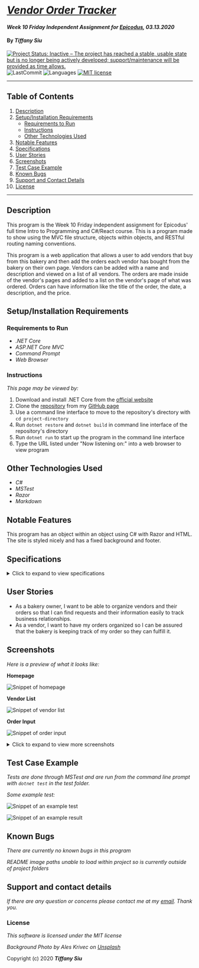 # _[Vendor Order Tracker](https://github.com/TSiu88/VendorOrderTracker)_

#### _Week 10 Friday Independent Assignment for [Epicodus](https://www.epicodus.com/), 03.13.2020_

#### By _**Tiffany Siu**_

[![Project Status: Inactive – The project has reached a stable, usable state but is no longer being actively developed; support/maintenance will be provided as time allows.](https://www.repostatus.org/badges/latest/inactive.svg)](https://www.repostatus.org/#inactive)
![LastCommit](https://img.shields.io/github/last-commit/tsiu88/VendorOrderTracker)
![Languages](https://img.shields.io/github/languages/top/tsiu88/VendorOrderTracker)
[![MIT license](https://img.shields.io/badge/License-MIT-orange.svg)](https://lbesson.mit-license.org/)

---
## Table of Contents
1. [Description](#description)
2. [Setup/Installation Requirements](#setup/installation-requirements)
    - [Requirements to Run](#requirements-to-run)
    - [Instructions](#instructions)
    - [Other Technologies Used](#other-technologies-used)
3. [Notable Features](#notable-features)
4. [Specifications](#specifications)
5. [User Stories](#user-stories)
6. [Screenshots](#screenshots)
7. [Test Case Example](#test-case-example)
8. [Known Bugs](#known-bugs)
9. [Support and Contact Details](#support-and-contact-details)
10. [License](#license)
---
## Description

This program is the Week 10 Friday independent assignment for Epicodus' full time Intro to Programming and C#/React course.  This is a program made to show using the MVC file structure, objects within objects, and RESTful routing naming conventions.

This program is a web application that allows a user to add vendors that buy from this bakery and then add the orders each vendor has bought from the bakery on their own page.  Vendors can be added with a name and description and viewed on a list of all vendors.  The orders are made inside of the vendor's pages and added to a list on the vendor's page of what was ordered.  Orders can have information like the title of the order, the date, a description, and the price.  

## Setup/Installation Requirements

### Requirements to Run
* _.NET Core_
* _ASP.NET Core MVC_
* _Command Prompt_
* _Web Browser_

### Instructions

*This page may be viewed by:*

1. Download and install .NET Core from the [official website](https://dotnet.microsoft.com/download/dotnet-core/)
2. Clone the [repository](https://github.com/TSiu88/VendorOrderTracker.git) from my [GitHub page](https://github.com/TSiu88)
3. Use a command line interface to move to the repository's directory with `cd project-directory`
4. Run `dotnet restore` and `dotnet build` in command line interface of the repository's directory
5. Run `dotnet run` to start up the program in the command line interface
6. Type the URL listed under "Now listening on:" into a web browser to view program

## Other Technologies Used
* _C#_
* _MSTest_
* _Razor_
* _Markdown_

## Notable Features
This program has an object within an object using C# with Razor and HTML.  The site is styled nicely and has a fixed background and footer.

## Specifications

<details>
  <summary>Click to expand to view specifications</summary>

| Specification | Input | Output |
| :-------------     | :------------- | :------------- |
| The program displays splash page as homepage with welcome message and link to vendors page | Application start | Welcome message and link displayed on spash page |
| The program shows message that list is empty for that page | On vendor page with 0 Vendors on List | "No vendors added!" |
| The program displays list of vendors with link to fill out form to add a new vendor | On vendor page | List of vendors displayed that can be clicked into, link to add new vendor displayed |
| The user clicks a vendor name to get more information on a vendor and a list of that vendor's orders with a link to add more orders | On a vendor's page | Show vendor information, description, and list of orders with link to add more |
| The user clicks an order to get more information on that order | On an order's page | Show order information, description, price, date, etc. |

</details>

## User Stories

* As a bakery owner, I want to be able to organize vendors and their orders so that I can find requests and their information easily to track business relationships.
* As a vendor, I want to have my orders organized so I can be assured that the bakery is keeping track of my order so they can fulfill it.

## Screenshots

_Here is a preview of what it looks like:_

**Homepage**

![Snippet of homepage](readme-img/snippet1.png)

**Vendor List**

![Snippet of vendor list](readme-img/snippet3.png)

**Order Input**

![Snippet of order input](readme-img/snippet4.png)

<details>
  <summary>Click to expand to view more screenshots</summary>

**Vendor Input**

![Snippet of vendor input](readme-img/snippet2.png)

**Vender Orders**

![Snippet of output box](readme-img/snippet5.png)

**Order Details**

![Snippet of output box](readme-img/snippet6.png)

</details>

## Test Case Example

_Tests are done through MSTest and are run from the command line prompt with `dotnet test` in the test folder._

_Some example test:_

![Snippet of an example test](readme-img/tester1.png)

![Snippet of an example result](readme-img/tester2.png)

## Known Bugs

_There are currently no known bugs in this program_

_README image paths unable to load within project so is currently outside of project folders_

## Support and contact details

_If there are any question or concerns please contact me at my [email](mailto:tsiu88@gmail.com). Thank you._

### License

*This software is licensed under the MIT license*

*Background Photo by Ales Krivec on [Unsplash](https:/unsplash.com/photos/QnNqGoCnBg0)*

Copyright (c) 2020 **_Tiffany Siu_**
